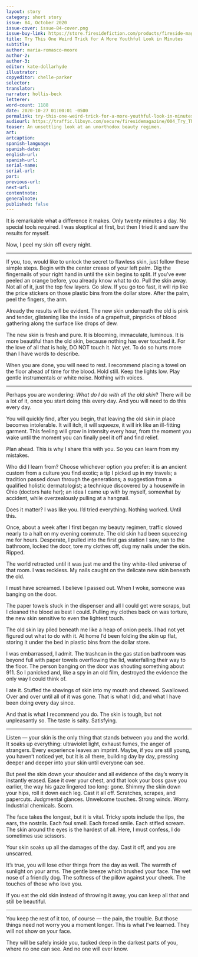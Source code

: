 ```yaml
---
layout: story
category: short story
issue: 84, October 2020
issue-cover: issue-84-cover.png
issue-buy-link: https://store.firesidefiction.com/products/fireside-magazine-issue-84-october-2020
title: Try This One Weird Trick for A More Youthful Look in Minutes
subtitle:
author: maria-romasco-moore
author-2:
author-3:
editor: kate-dollarhyde
illustrator:
copyeditor: chelle-parker
selector:
translator:
narrator: hollis-beck
letterer:
word-count: 1188
date: 2020-10-27 01:00:01 -0500
permalink: try-this-one-weird-trick-for-a-more-youthful-look-in-minutes
audiourl: https://traffic.libsyn.com/secure/firesidemagazine/004_Try_This_One_Weird_Trick.mp3
teaser: An unsettling look at an unorthodox beauty regimen.
art:
artcaption:
spanish-language:
spanish-date:
english-url:
spanish-url:
serial-name:
serial-url:
part:
previous-url:
next-url:
contentnote:
generalnote:
published: false
---
```

It is remarkable what a difference it makes. Only twenty minutes a day. No special tools required. I was skeptical at first, but then I tried it and saw the results for myself.

Now, I peel my skin off every night.

----

If you, too, would like to unlock the secret to flawless skin, just follow these simple steps. Begin with the center crease of your left palm. Dig the fingernails of your right hand in until the skin begins to split. If you’ve ever peeled an orange before, you already know what to do. Pull the skin away. Not all of it, just the top few layers. Go slow. If you go too fast, it will rip like the price stickers on those plastic bins from the dollar store. After the palm, peel the fingers, the arm.

Already the results will be evident. The new skin underneath the old is pink and tender, glistening like the inside of a grapefruit, pinpricks of blood gathering along the surface like drops of dew.

The new skin is fresh and pure. It is blooming, immaculate, luminous. It is more beautiful than the old skin, because nothing has ever touched it. For the love of all that is holy, DO NOT touch it. Not yet. To do so hurts more than I have words to describe.

When you are done, you will need to rest. I recommend placing a towel on the floor ahead of time for the blood. Hold still. Keep the lights low. Play gentle instrumentals or white noise. Nothing with voices.

----

Perhaps you are wondering: _What do I do with all the old skin_? There will be a lot of it, once you start doing this every day. And you will need to do this every day.

You will quickly find, after you begin, that leaving the old skin in place becomes intolerable. It will itch, it will squeeze, it will irk like an ill-fitting garment. This feeling will grow in intensity every hour, from the moment you wake until the moment you can finally peel it off and find relief.

Plan ahead. This is why I share this with you. So you can learn from my mistakes.

Who did I learn from? Choose whichever option you prefer: it is an ancient custom from a culture you find exotic; a tip I picked up in my travels; a tradition passed down through the generations; a suggestion from a qualified holistic dermatologist; a technique discovered by a housewife in Ohio (doctors hate her); an idea I came up with by myself, somewhat by accident, while overzealously pulling at a hangnail.  

Does it matter? I was like you. I’d tried everything. Nothing worked. Until this.

Once, about a week after I first began my beauty regimen, traffic slowed nearly to a halt on my evening commute. The old skin had been squeezing me for hours. Desperate, I pulled into the first gas station I saw, ran to the bathroom, locked the door, tore my clothes off, dug my nails under the skin. Ripped.

The world retracted until it was just me and the tiny white-tiled universe of that room. I was reckless. My nails caught on the delicate new skin beneath the old.

I must have screamed. I believe I passed out. When I woke, someone was banging on the door.

The paper towels stuck in the dispenser and all I could get were scraps, but I cleaned the blood as best I could. Pulling my clothes back on was torture, the new skin sensitive to even the lightest touch.

The old skin lay piled beneath me like a heap of onion peels. I had not yet figured out what to do with it. At home I’d been folding the skin up flat, storing it under the bed in plastic bins from the dollar store.

I was embarrassed, I admit. The trashcan in the gas station bathroom was beyond full with paper towels overflowing the lid, waterfalling their way to the floor. The person banging on the door was shouting something about 911\. So I panicked and, like a spy in an old film, destroyed the evidence the only way I could think of.

I ate it. Stuffed the shavings of skin into my mouth and chewed. Swallowed. Over and over until all of it was gone. That is what I did, and what I have been doing every day since.

And that is what I recommend you do. The skin is tough, but not unpleasantly so. The taste is salty. Satisfying.

----

Listen — your skin is the only thing that stands between you and the world. It soaks up everything: ultraviolet light, exhaust fumes, the anger of strangers. Every experience leaves an imprint. Maybe, if you are still young, you haven’t noticed yet, but it is all there, building day by day, pressing deeper and deeper into your skin until everyone can see.

But peel the skin down your shoulder and all evidence of the day’s worry is instantly erased. Ease it over your chest, and that look your boss gave you earlier, the way his gaze lingered too long: gone. Shimmy the skin down your hips, roll it down each leg. Cast it all off. Scratches, scrapes, and papercuts. Judgmental glances. Unwelcome touches. Strong winds. Worry. Industrial chemicals. Scorn.

The face takes the longest, but it is vital. Tricky spots include the lips, the ears, the nostrils. Each foul smell. Each forced smile. Each stifled scream. The skin around the eyes is the hardest of all. Here, I must confess, I do sometimes use scissors.

Your skin soaks up all the damages of the day. Cast it off, and you are unscarred.

It’s true, you will lose other things from the day as well. The warmth of sunlight on your arms. The gentle breeze which brushed your face. The wet nose of a friendly dog. The softness of the pillow against your cheek. The touches of those who love you.

If you eat the old skin instead of throwing it away, you can keep all that and still be beautiful.

----

You keep the rest of it too, of course — the pain, the trouble. But those things need not worry you a moment longer. This is what I’ve learned. They will not show on your face.

They will be safely inside you, tucked deep in the darkest parts of you, where no one can see. And no one will ever know.
